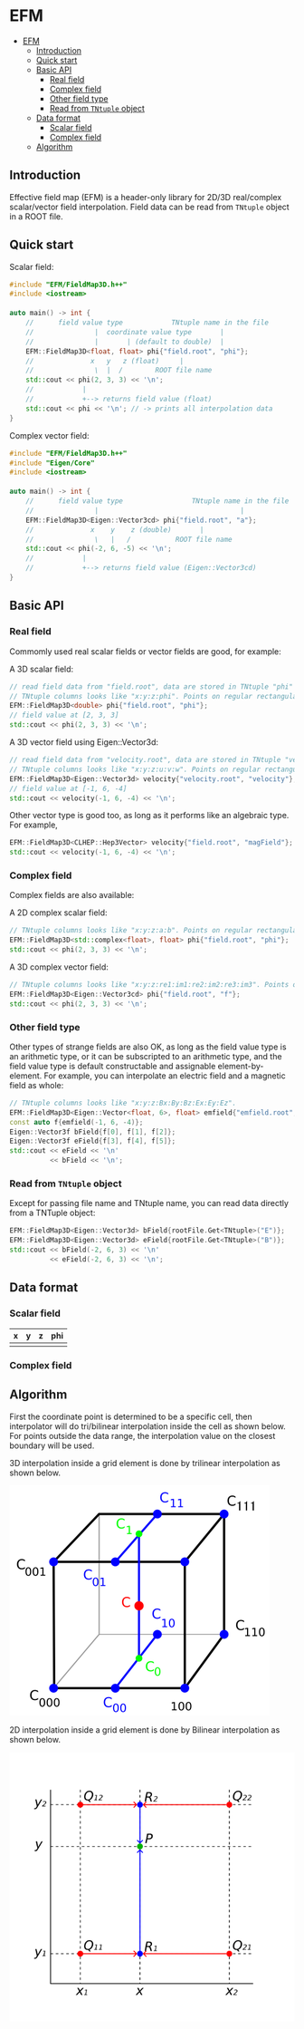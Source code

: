 # EFM

- [EFM](#efm)
  - [Introduction](#introduction)
  - [Quick start](#quick-start)
  - [Basic API](#basic-api)
    - [Real field](#real-field)
    - [Complex field](#complex-field)
    - [Other field type](#other-field-type)
    - [Read from `TNtuple` object](#read-from-tntuple-object)
  - [Data format](#data-format)
    - [Scalar field](#scalar-field)
    - [Complex field](#complex-field-1)
  - [Algorithm](#algorithm)


## Introduction

Effective field map (EFM) is a header-only library for 2D/3D real/complex scalar/vector field interpolation. Field data can be read from `TNtuple` object in a ROOT file.

## Quick start

Scalar field:

```c++
#include "EFM/FieldMap3D.h++"
#include <iostream>

auto main() -> int {
    //      field value type            TNtuple name in the file
    //               |  coordinate value type       |
    //               |       | (default to double)  |
    EFM::FieldMap3D<float, float> phi{"field.root", "phi"};
    //              x   y   z (float)     |
    //               \  |  /        ROOT file name
    std::cout << phi(2, 3, 3) << '\n';
    //            |
    //            +--> returns field value (float)
    std::cout << phi << '\n'; // -> prints all interpolation data
}
```

Complex vector field:

```c++
#include "EFM/FieldMap3D.h++"
#include "Eigen/Core"
#include <iostream>

auto main() -> int {
    //      field value type                 TNtuple name in the file
    //               |                                   |
    EFM::FieldMap3D<Eigen::Vector3cd> phi{"field.root", "a"};
    //              x    y    z (double)       |
    //               \   |   /           ROOT file name
    std::cout << phi(-2, 6, -5) << '\n';
    //            |
    //            +--> returns field value (Eigen::Vector3cd)
}
```

## Basic API

### Real field

Commomly used real scalar fields or vector fields are good, for example:

A 3D scalar field:
```c++
// read field data from "field.root", data are stored in TNtuple "phi"
// TNtuple columns looks like "x:y:z:phi". Points on regular rectangular grid.
EFM::FieldMap3D<double> phi{"field.root", "phi"};
// field value at [2, 3, 3]
std::cout << phi(2, 3, 3) << '\n';
```

A 3D vector field using Eigen::Vector3d:
```c++
// read field data from "velocity.root", data are stored in TNtuple "velocity"
// TNtuple columns looks like "x:y:z:u:v:w". Points on regular rectangular grid.
EFM::FieldMap3D<Eigen::Vector3d> velocity{"velocity.root", "velocity"};
// field value at [-1, 6, -4]
std::cout << velocity(-1, 6, -4) << '\n';
```

Other vector type is good too, as long as it performs like an algebraic type. For example,
```c++
EFM::FieldMap3D<CLHEP::Hep3Vector> velocity{"field.root", "magField"};
std::cout << velocity(-1, 6, -4) << '\n';
```

### Complex field

Complex fields are also available:

A 2D complex scalar field:
```c++
// TNtuple columns looks like "x:y:z:a:b". Points on regular rectangular grid.
EFM::FieldMap3D<std::complex<float>, float> phi{"field.root", "phi"};
std::cout << phi(2, 3, 3) << '\n';
```

A 3D complex vector field:
```c++
// TNtuple columns looks like "x:y:z:re1:im1:re2:im2:re3:im3". Points on regular rectangular grid.
EFM::FieldMap3D<Eigen::Vector3cd> phi{"field.root", "f"};
std::cout << phi(2, 3, 3) << '\n';
```

### Other field type

Other types of strange fields are also OK, as long as the field value type is an arithmetic type, or it can be subscripted to an arithmetic type, and the field value type is default constructable and assignable element-by-element. For example, you can interpolate an electric field and a magnetic field as whole:

```c++
// TNtuple columns looks like "x:y:z:Bx:By:Bz:Ex:Ey:Ez".
EFM::FieldMap3D<Eigen::Vector<float, 6>, float> emfield{"emfield.root", "emfield"};
const auto f{emfield(-1, 6, -4)};
Eigen::Vector3f bField{f[0], f[1], f[2]};
Eigen::Vector3f eField{f[3], f[4], f[5]};
std::cout << eField << '\n'
          << bField << '\n';
```

### Read from `TNtuple` object

Except for passing file name and TNtuple name, you can read data directly from a TNTuple object:
```c++
EFM::FieldMap3D<Eigen::Vector3d> bField{rootFile.Get<TNtuple>("E")};
EFM::FieldMap3D<Eigen::Vector3d> eField{rootFile.Get<TNtuple>("B")};
std::cout << bField(-2, 6, 3) << '\n'
          << eField(-2, 6, 3) << '\n';
```

## Data format

### Scalar field

|x|y|z|phi|
|-|-|-|-|
|| | ||

### Complex field

## Algorithm

First the coordinate point is determined to be a specific cell, then interpolator will do tri/bilinear interpolation inside the cell as shown below. For points outside the data range, the interpolation value on the closest boundary will be used.

3D interpolation inside a grid element is done by trilinear interpolation as shown below.

![Trilinear interpolation](document/3D_interpolation2.svg "Trilinear interpolation, By Marmelad - Own work, CC BY-SA 3.0, https://commons.wikimedia.org/w/index.php?curid=4355112")

2D interpolation inside a grid element is done by Bilinear interpolation as shown below.

![Bilinear interpolation](document/BilinearInterpolationV2.svg "Bilinear interpolation, By Swienegel - Own work, CC BY-SA 4.0, https://commons.wikimedia.org/w/index.php?curid=124957943")
